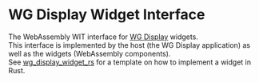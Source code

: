# WG Display Widget Interface

The WebAssembly WIT interface for [WG Display](https://github.com/eliabieri/wg_display) widgets.  
This interface is implemented by the host (the WG Display application) as well as the widgets (WebAssembly components).  
See [wg_display_widget_rs](https://github.com/eliabieri/wg_display_widget_rs) for a template on how to implement a widget in Rust.

